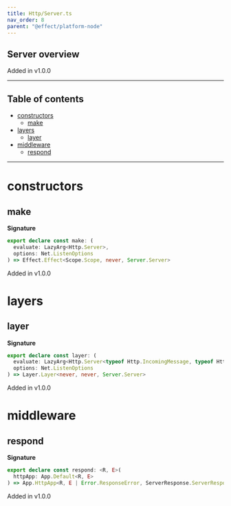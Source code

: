 ```yaml
---
title: Http/Server.ts
nav_order: 8
parent: "@effect/platform-node"
---
```


## Server overview

Added in v1.0.0

---

<h2 class="text-delta">Table of contents</h2>

- [constructors](#constructors)
  - [make](#make)
- [layers](#layers)
  - [layer](#layer)
- [middleware](#middleware)
  - [respond](#respond)

---

# constructors

## make

**Signature**

```ts
export declare const make: (
  evaluate: LazyArg<Http.Server>,
  options: Net.ListenOptions
) => Effect.Effect<Scope.Scope, never, Server.Server>
```

Added in v1.0.0

# layers

## layer

**Signature**

```ts
export declare const layer: (
  evaluate: LazyArg<Http.Server<typeof Http.IncomingMessage, typeof Http.ServerResponse>>,
  options: Net.ListenOptions
) => Layer.Layer<never, never, Server.Server>
```

Added in v1.0.0

# middleware

## respond

**Signature**

```ts
export declare const respond: <R, E>(
  httpApp: App.Default<R, E>
) => App.HttpApp<R, E | Error.ResponseError, ServerResponse.ServerResponse.NonEffectBody>
```

Added in v1.0.0
